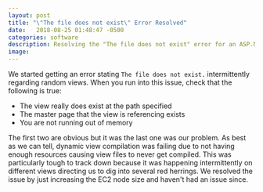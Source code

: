 ```yaml
---
layout: post
title: "\"The file does not exist\" Error Resolved"
date:   2018-08-25 01:48:47 -0500
categories: software
description: Resolving the "The file does not exist" error for an ASP.NET MVC view
image: 
---
```


We started getting an error stating `The file does not exist.` intermittently regarding random views. When you run into this issue, check that the following is true:
* The view really does exist at the path specified
* The master page that the view is referencing exists
* You are not running out of memory

The first two are obvious but it was the last one was our problem. As best as we can tell, dynamic view compilation was failing due to not having enough resources causing view files to never get compiled. This was particularly tough to track down because it was happening intermittently on different views directing us to dig into several red herrings. We resolved the issue by just increasing the EC2 node size and haven't had an issue since.